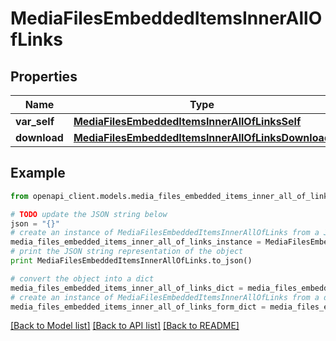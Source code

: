 # MediaFilesEmbeddedItemsInnerAllOfLinks


## Properties
Name | Type | Description | Notes
------------ | ------------- | ------------- | -------------
**var_self** | [**MediaFilesEmbeddedItemsInnerAllOfLinksSelf**](MediaFilesEmbeddedItemsInnerAllOfLinksSelf.md) |  | [optional] 
**download** | [**MediaFilesEmbeddedItemsInnerAllOfLinksDownload**](MediaFilesEmbeddedItemsInnerAllOfLinksDownload.md) |  | [optional] 

## Example

```python
from openapi_client.models.media_files_embedded_items_inner_all_of_links import MediaFilesEmbeddedItemsInnerAllOfLinks

# TODO update the JSON string below
json = "{}"
# create an instance of MediaFilesEmbeddedItemsInnerAllOfLinks from a JSON string
media_files_embedded_items_inner_all_of_links_instance = MediaFilesEmbeddedItemsInnerAllOfLinks.from_json(json)
# print the JSON string representation of the object
print MediaFilesEmbeddedItemsInnerAllOfLinks.to_json()

# convert the object into a dict
media_files_embedded_items_inner_all_of_links_dict = media_files_embedded_items_inner_all_of_links_instance.to_dict()
# create an instance of MediaFilesEmbeddedItemsInnerAllOfLinks from a dict
media_files_embedded_items_inner_all_of_links_form_dict = media_files_embedded_items_inner_all_of_links.from_dict(media_files_embedded_items_inner_all_of_links_dict)
```
[[Back to Model list]](../README.md#documentation-for-models) [[Back to API list]](../README.md#documentation-for-api-endpoints) [[Back to README]](../README.md)


